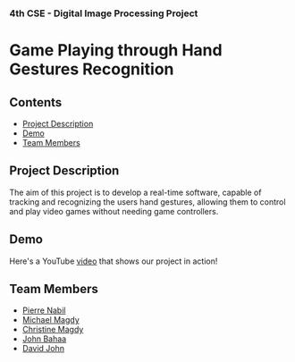 ### 4th CSE - Digital Image Processing Project
# Game Playing through Hand Gestures Recognition


## Contents
 - [Project Description](#Project-Description)
 - [Demo](#Demo)
 - [Team Members](#Team-Members)

## Project Description
The aim of this project is to develop a real-time software, capable of tracking and recognizing the users hand gestures, allowing them to control and play video games without needing game controllers.

## Demo
Here's a YouTube [video]() that shows our project in action!

## Team Members

- [Pierre Nabil](https://github.com/PierreNabil)
- [Michael Magdy](https://github.com/Michael-M-Mike)
- [Christine Magdy](https://github.com/ChristineMagdy99)
- [John Bahaa](https://github.com/John-Bahaa)
- [David John](https://github.com/DJ-Man-2099)
